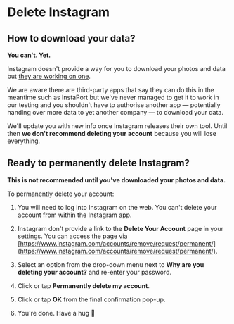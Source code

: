 # Delete Instagram

## How to download your data?

**You can't. Yet.**

Instagram doesn't provide a way for you to download your photos and data but [they are working on one](https://techcrunch.com/2018/04/11/download-your-instagram-photos/).

We are aware there are third-party apps that say they can do this in the meantime such as InstaPort but we've never managed to get it to work in our testing and you shouldn't have to authorise another app — potentially handing over more data to yet another company — to download your data.

We'll update you with new info once Instagram releases their own tool. Until then **we don't recommend deleting your account** because you will lose everything.

## Ready to permanently delete Instagram?

**This is not recommended until you've downloaded your photos and data.**

To permanently delete your account:

1. You will need to log into Instagram on the web. You can't delete your account from within the Instagram app.

2. Instagram don't provide a link to the **Delete Your Account** page in your settings. You can access the page via [https://www.instagram.com/accounts/remove/request/permanent/](https://www.instagram.com/accounts/remove/request/permanent/).

3. Select an option from the drop-down menu next to **Why are you deleting your account?** and re-enter your password.

4. Click or tap **Permanently delete my account**.

5. Click or tap **OK** from the final confirmation pop-up.

6. You're done. Have a hug 🤗
